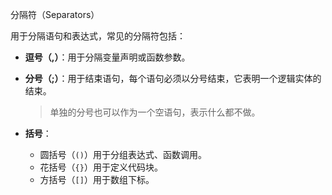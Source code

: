 分隔符（Separators）



用于分隔语句和表达式，常见的分隔符包括：

* **逗号（,）**：用于分隔变量声明或函数参数。

* **分号（;）**：用于结束语句，每个语句必须以分号结束，它表明一个逻辑实体的结束。

  > 单独的分号也可以作为一个空语句，表示什么都不做。

* **括号**：

  * 圆括号（`()`）用于分组表达式、函数调用。
  * 花括号（`{}`）用于定义代码块。
  * 方括号（`[]`）用于数组下标。

